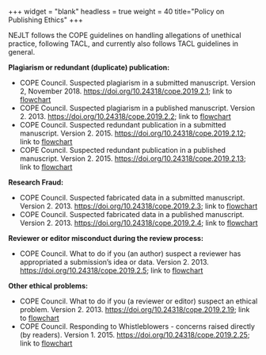 +++
widget = "blank"
headless = true
weight = 40
title="Policy on Publishing Ethics"
+++

NEJLT follows the COPE guidelines on handling allegations of unethical practice, following TACL, and currently also follows TACL guidelines in general.

__Plagiarism or redundant (duplicate) publication:__

* COPE Council.  Suspected plagiarism in a submitted manuscript.  Version 2, November 2018.  https://doi.org/10.24318/cope.2019.2.1; link to [flowchart](https://publicationethics.org/files/plagiarism%20A.pdf)
* COPE Council. Suspected plagiarism in a published manuscript. Version 2. 2013. https://doi.org/10.24318/cope.2019.2.2; link to [flowchart](https://publicationethics.org/files/plagiarism%20B.pdf)
* COPE Council. Suspected redundant publication in a submitted manuscript. Version 2. 2015. https://doi.org/10.24318/cope.2019.2.12; link to [flowchart](https://publicationethics.org/files/redundant%20publication%20A_0.pdf)
*  COPE Council. Suspected redundant publication in a published manuscript. Version 2. 2015.  https://doi.org/10.24318/cope.2019.2.13; link to [flowchart](https://publicationethics.org/files/redundant%20publication%20B.pdf)

__Research Fraud:__

* COPE Council. Suspected fabricated data in a submitted manuscript. Version 2. 2013. https://doi.org/10.24318/cope.2019.2.3; link to [flowchart](https://publicationethics.org/files/Fabricated%20data%20A.pdf)
* COPE Council. Suspected fabricated data in a published manuscript. Version 2. 2013. https://doi.org/10.24318/cope.2019.2.4; link to [flowchart](https://publicationethics.org/files/Fabricated%20data%20B.pdf)

__Reviewer or editor misconduct during the review process:__

* COPE Council. What to do if you (an author) suspect a reviewer has appropriated a submission’s idea or data. Version 2. 2013. https://doi.org/10.24318/cope.2019.2.5; link to [flowchart](https://publicationethics.org/files/Appropriated.pdf)

__Other ethical problems:__

* COPE Council. What to do if you (a reviewer or editor) suspect an ethical problem. Version 2. 2013. https://doi.org/10.24318/cope.2019.2.19; link to [flowchart](https://publicationethics.org/files/Ethical%20problem.pdf)
* COPE Council. Responding to Whistleblowers - concerns raised directly (by readers). Version 1. 2015. https://doi.org/10.24318/cope.2019.2.25; link to [flowchart](https://publicationethics.org/files/RespondingToWhistleblowers_ConcernsRaisedDirectly.pdf)

